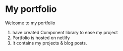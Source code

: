 # My portfolio

Welcome to my portfolio 

1. have created Component library to ease my project
1. Portfolio is hosted on netlify
1. It contains my projects & blog posts. 